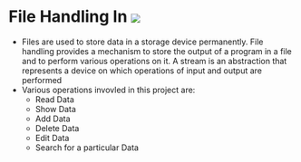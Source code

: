 # File Handling In <img align="center" src="https://img.shields.io/badge/c++-%2300599C.svg?style=for-the-badge&logo=c%2B%2B&logoColor=white" />

- Files are used to store data in a storage device permanently. File handling provides a mechanism to store the output of a program in a file and to perform various operations on it. A stream is an abstraction that represents a device on which operations of input and output are performed
- Various operations invovled in this project are:<br>
  - Read Data<br>
  - Show Data<br>
  - Add Data<br>
  - Delete Data<br>
  - Edit Data<br>
  - Search for a particular Data<br>

